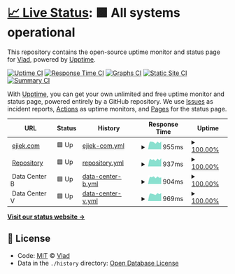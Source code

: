 # [📈 Live Status](https://status.ejiek.com): <!--live status--> **🟩 All systems operational**

This repository contains the open-source uptime monitor and status page for [Vlad](https://ejiek.com), powered by [Upptime](https://github.com/upptime/upptime).

[![Uptime CI](https://github.com/koj-co/upptime/workflows/Uptime%20CI/badge.svg)](https://github.com/koj-co/upptime/actions?query=workflow%3A%22Uptime+CI%22)
[![Response Time CI](https://github.com/koj-co/upptime/workflows/Response%20Time%20CI/badge.svg)](https://github.com/koj-co/upptime/actions?query=workflow%3A%22Response+Time+CI%22)
[![Graphs CI](https://github.com/koj-co/upptime/workflows/Graphs%20CI/badge.svg)](https://github.com/koj-co/upptime/actions?query=workflow%3A%22Graphs+CI%22)
[![Static Site CI](https://github.com/koj-co/upptime/workflows/Static%20Site%20CI/badge.svg)](https://github.com/koj-co/upptime/actions?query=workflow%3A%22Static+Site+CI%22)
[![Summary CI](https://github.com/koj-co/upptime/workflows/Summary%20CI/badge.svg)](https://github.com/koj-co/upptime/actions?query=workflow%3A%22Summary+CI%22)

With [Upptime](https://upptime.js.org), you can get your own unlimited and free uptime monitor and status page, powered entirely by a GitHub repository. We use [Issues](https://github.com/ejiek/status/issues) as incident reports, [Actions](https://github.com/ejiek/status/actions) as uptime monitors, and [Pages](https://status.ejiek.com) for the status page.

<!--start: status pages-->
<!-- This summary is generated by Upptime (https://github.com/upptime/upptime) -->
<!-- Do not edit this manually, your changes will be overwritten -->
<!-- prettier-ignore -->
| URL | Status | History | Response Time | Uptime |
| --- | ------ | ------- | ------------- | ------ |
| <img alt="" src="https://favicons.githubusercontent.com/ejiek.com" height="13"> [ejiek.com](https://ejiek.com) | 🟩 Up | [ejiek-com.yml](https://github.com/ejiek/status/commits/master/history/ejiek-com.yml) | <details><summary><img alt="Response time graph" src="./graphs/ejiek-com/response-time-week.png" height="20"> 955ms</summary><br><a href="https://status.ejiek.com/history/ejiek-com"><img alt="Response time 1009" src="https://img.shields.io/endpoint?url=https%3A%2F%2Fraw.githubusercontent.com%2Fejiek%2Fstatus%2Fmaster%2Fapi%2Fejiek-com%2Fresponse-time.json"></a><br><a href="https://status.ejiek.com/history/ejiek-com"><img alt="24-hour response time 1052" src="https://img.shields.io/endpoint?url=https%3A%2F%2Fraw.githubusercontent.com%2Fejiek%2Fstatus%2Fmaster%2Fapi%2Fejiek-com%2Fresponse-time-day.json"></a><br><a href="https://status.ejiek.com/history/ejiek-com"><img alt="7-day response time 955" src="https://img.shields.io/endpoint?url=https%3A%2F%2Fraw.githubusercontent.com%2Fejiek%2Fstatus%2Fmaster%2Fapi%2Fejiek-com%2Fresponse-time-week.json"></a><br><a href="https://status.ejiek.com/history/ejiek-com"><img alt="30-day response time 903" src="https://img.shields.io/endpoint?url=https%3A%2F%2Fraw.githubusercontent.com%2Fejiek%2Fstatus%2Fmaster%2Fapi%2Fejiek-com%2Fresponse-time-month.json"></a><br><a href="https://status.ejiek.com/history/ejiek-com"><img alt="1-year response time 1009" src="https://img.shields.io/endpoint?url=https%3A%2F%2Fraw.githubusercontent.com%2Fejiek%2Fstatus%2Fmaster%2Fapi%2Fejiek-com%2Fresponse-time-year.json"></a></details> | <details><summary><a href="https://status.ejiek.com/history/ejiek-com">100.00%</a></summary><a href="https://status.ejiek.com/history/ejiek-com"><img alt="All-time uptime 98.92%" src="https://img.shields.io/endpoint?url=https%3A%2F%2Fraw.githubusercontent.com%2Fejiek%2Fstatus%2Fmaster%2Fapi%2Fejiek-com%2Fuptime.json"></a><br><a href="https://status.ejiek.com/history/ejiek-com"><img alt="24-hour uptime 100.00%" src="https://img.shields.io/endpoint?url=https%3A%2F%2Fraw.githubusercontent.com%2Fejiek%2Fstatus%2Fmaster%2Fapi%2Fejiek-com%2Fuptime-day.json"></a><br><a href="https://status.ejiek.com/history/ejiek-com"><img alt="7-day uptime 100.00%" src="https://img.shields.io/endpoint?url=https%3A%2F%2Fraw.githubusercontent.com%2Fejiek%2Fstatus%2Fmaster%2Fapi%2Fejiek-com%2Fuptime-week.json"></a><br><a href="https://status.ejiek.com/history/ejiek-com"><img alt="30-day uptime 100.00%" src="https://img.shields.io/endpoint?url=https%3A%2F%2Fraw.githubusercontent.com%2Fejiek%2Fstatus%2Fmaster%2Fapi%2Fejiek-com%2Fuptime-month.json"></a><br><a href="https://status.ejiek.com/history/ejiek-com"><img alt="1-year uptime 98.92%" src="https://img.shields.io/endpoint?url=https%3A%2F%2Fraw.githubusercontent.com%2Fejiek%2Fstatus%2Fmaster%2Fapi%2Fejiek-com%2Fuptime-year.json"></a></details>
| <img alt="" src="https://favicons.githubusercontent.com/repo.ejiek.com" height="13"> [Repository](https://repo.ejiek.com) | 🟩 Up | [repository.yml](https://github.com/ejiek/status/commits/master/history/repository.yml) | <details><summary><img alt="Response time graph" src="./graphs/repository/response-time-week.png" height="20"> 937ms</summary><br><a href="https://status.ejiek.com/history/repository"><img alt="Response time 856" src="https://img.shields.io/endpoint?url=https%3A%2F%2Fraw.githubusercontent.com%2Fejiek%2Fstatus%2Fmaster%2Fapi%2Frepository%2Fresponse-time.json"></a><br><a href="https://status.ejiek.com/history/repository"><img alt="24-hour response time 1095" src="https://img.shields.io/endpoint?url=https%3A%2F%2Fraw.githubusercontent.com%2Fejiek%2Fstatus%2Fmaster%2Fapi%2Frepository%2Fresponse-time-day.json"></a><br><a href="https://status.ejiek.com/history/repository"><img alt="7-day response time 937" src="https://img.shields.io/endpoint?url=https%3A%2F%2Fraw.githubusercontent.com%2Fejiek%2Fstatus%2Fmaster%2Fapi%2Frepository%2Fresponse-time-week.json"></a><br><a href="https://status.ejiek.com/history/repository"><img alt="30-day response time 850" src="https://img.shields.io/endpoint?url=https%3A%2F%2Fraw.githubusercontent.com%2Fejiek%2Fstatus%2Fmaster%2Fapi%2Frepository%2Fresponse-time-month.json"></a><br><a href="https://status.ejiek.com/history/repository"><img alt="1-year response time 856" src="https://img.shields.io/endpoint?url=https%3A%2F%2Fraw.githubusercontent.com%2Fejiek%2Fstatus%2Fmaster%2Fapi%2Frepository%2Fresponse-time-year.json"></a></details> | <details><summary><a href="https://status.ejiek.com/history/repository">100.00%</a></summary><a href="https://status.ejiek.com/history/repository"><img alt="All-time uptime 99.00%" src="https://img.shields.io/endpoint?url=https%3A%2F%2Fraw.githubusercontent.com%2Fejiek%2Fstatus%2Fmaster%2Fapi%2Frepository%2Fuptime.json"></a><br><a href="https://status.ejiek.com/history/repository"><img alt="24-hour uptime 100.00%" src="https://img.shields.io/endpoint?url=https%3A%2F%2Fraw.githubusercontent.com%2Fejiek%2Fstatus%2Fmaster%2Fapi%2Frepository%2Fuptime-day.json"></a><br><a href="https://status.ejiek.com/history/repository"><img alt="7-day uptime 100.00%" src="https://img.shields.io/endpoint?url=https%3A%2F%2Fraw.githubusercontent.com%2Fejiek%2Fstatus%2Fmaster%2Fapi%2Frepository%2Fuptime-week.json"></a><br><a href="https://status.ejiek.com/history/repository"><img alt="30-day uptime 100.00%" src="https://img.shields.io/endpoint?url=https%3A%2F%2Fraw.githubusercontent.com%2Fejiek%2Fstatus%2Fmaster%2Fapi%2Frepository%2Fuptime-month.json"></a><br><a href="https://status.ejiek.com/history/repository"><img alt="1-year uptime 99.00%" src="https://img.shields.io/endpoint?url=https%3A%2F%2Fraw.githubusercontent.com%2Fejiek%2Fstatus%2Fmaster%2Fapi%2Frepository%2Fuptime-year.json"></a></details>
| <img alt="" src="https://favicons.githubusercontent.com/null" height="13"> Data Center B | 🟩 Up | [data-center-b.yml](https://github.com/ejiek/status/commits/master/history/data-center-b.yml) | <details><summary><img alt="Response time graph" src="./graphs/data-center-b/response-time-week.png" height="20"> 904ms</summary><br><a href="https://status.ejiek.com/history/data-center-b"><img alt="Response time 872" src="https://img.shields.io/endpoint?url=https%3A%2F%2Fraw.githubusercontent.com%2Fejiek%2Fstatus%2Fmaster%2Fapi%2Fdata-center-b%2Fresponse-time.json"></a><br><a href="https://status.ejiek.com/history/data-center-b"><img alt="24-hour response time 878" src="https://img.shields.io/endpoint?url=https%3A%2F%2Fraw.githubusercontent.com%2Fejiek%2Fstatus%2Fmaster%2Fapi%2Fdata-center-b%2Fresponse-time-day.json"></a><br><a href="https://status.ejiek.com/history/data-center-b"><img alt="7-day response time 904" src="https://img.shields.io/endpoint?url=https%3A%2F%2Fraw.githubusercontent.com%2Fejiek%2Fstatus%2Fmaster%2Fapi%2Fdata-center-b%2Fresponse-time-week.json"></a><br><a href="https://status.ejiek.com/history/data-center-b"><img alt="30-day response time 868" src="https://img.shields.io/endpoint?url=https%3A%2F%2Fraw.githubusercontent.com%2Fejiek%2Fstatus%2Fmaster%2Fapi%2Fdata-center-b%2Fresponse-time-month.json"></a><br><a href="https://status.ejiek.com/history/data-center-b"><img alt="1-year response time 872" src="https://img.shields.io/endpoint?url=https%3A%2F%2Fraw.githubusercontent.com%2Fejiek%2Fstatus%2Fmaster%2Fapi%2Fdata-center-b%2Fresponse-time-year.json"></a></details> | <details><summary><a href="https://status.ejiek.com/history/data-center-b">100.00%</a></summary><a href="https://status.ejiek.com/history/data-center-b"><img alt="All-time uptime 93.77%" src="https://img.shields.io/endpoint?url=https%3A%2F%2Fraw.githubusercontent.com%2Fejiek%2Fstatus%2Fmaster%2Fapi%2Fdata-center-b%2Fuptime.json"></a><br><a href="https://status.ejiek.com/history/data-center-b"><img alt="24-hour uptime 100.00%" src="https://img.shields.io/endpoint?url=https%3A%2F%2Fraw.githubusercontent.com%2Fejiek%2Fstatus%2Fmaster%2Fapi%2Fdata-center-b%2Fuptime-day.json"></a><br><a href="https://status.ejiek.com/history/data-center-b"><img alt="7-day uptime 100.00%" src="https://img.shields.io/endpoint?url=https%3A%2F%2Fraw.githubusercontent.com%2Fejiek%2Fstatus%2Fmaster%2Fapi%2Fdata-center-b%2Fuptime-week.json"></a><br><a href="https://status.ejiek.com/history/data-center-b"><img alt="30-day uptime 97.88%" src="https://img.shields.io/endpoint?url=https%3A%2F%2Fraw.githubusercontent.com%2Fejiek%2Fstatus%2Fmaster%2Fapi%2Fdata-center-b%2Fuptime-month.json"></a><br><a href="https://status.ejiek.com/history/data-center-b"><img alt="1-year uptime 93.77%" src="https://img.shields.io/endpoint?url=https%3A%2F%2Fraw.githubusercontent.com%2Fejiek%2Fstatus%2Fmaster%2Fapi%2Fdata-center-b%2Fuptime-year.json"></a></details>
| <img alt="" src="https://favicons.githubusercontent.com/null" height="13"> Data Center V | 🟩 Up | [data-center-v.yml](https://github.com/ejiek/status/commits/master/history/data-center-v.yml) | <details><summary><img alt="Response time graph" src="./graphs/data-center-v/response-time-week.png" height="20"> 969ms</summary><br><a href="https://status.ejiek.com/history/data-center-v"><img alt="Response time 933" src="https://img.shields.io/endpoint?url=https%3A%2F%2Fraw.githubusercontent.com%2Fejiek%2Fstatus%2Fmaster%2Fapi%2Fdata-center-v%2Fresponse-time.json"></a><br><a href="https://status.ejiek.com/history/data-center-v"><img alt="24-hour response time 1077" src="https://img.shields.io/endpoint?url=https%3A%2F%2Fraw.githubusercontent.com%2Fejiek%2Fstatus%2Fmaster%2Fapi%2Fdata-center-v%2Fresponse-time-day.json"></a><br><a href="https://status.ejiek.com/history/data-center-v"><img alt="7-day response time 969" src="https://img.shields.io/endpoint?url=https%3A%2F%2Fraw.githubusercontent.com%2Fejiek%2Fstatus%2Fmaster%2Fapi%2Fdata-center-v%2Fresponse-time-week.json"></a><br><a href="https://status.ejiek.com/history/data-center-v"><img alt="30-day response time 866" src="https://img.shields.io/endpoint?url=https%3A%2F%2Fraw.githubusercontent.com%2Fejiek%2Fstatus%2Fmaster%2Fapi%2Fdata-center-v%2Fresponse-time-month.json"></a><br><a href="https://status.ejiek.com/history/data-center-v"><img alt="1-year response time 933" src="https://img.shields.io/endpoint?url=https%3A%2F%2Fraw.githubusercontent.com%2Fejiek%2Fstatus%2Fmaster%2Fapi%2Fdata-center-v%2Fresponse-time-year.json"></a></details> | <details><summary><a href="https://status.ejiek.com/history/data-center-v">100.00%</a></summary><a href="https://status.ejiek.com/history/data-center-v"><img alt="All-time uptime 98.42%" src="https://img.shields.io/endpoint?url=https%3A%2F%2Fraw.githubusercontent.com%2Fejiek%2Fstatus%2Fmaster%2Fapi%2Fdata-center-v%2Fuptime.json"></a><br><a href="https://status.ejiek.com/history/data-center-v"><img alt="24-hour uptime 100.00%" src="https://img.shields.io/endpoint?url=https%3A%2F%2Fraw.githubusercontent.com%2Fejiek%2Fstatus%2Fmaster%2Fapi%2Fdata-center-v%2Fuptime-day.json"></a><br><a href="https://status.ejiek.com/history/data-center-v"><img alt="7-day uptime 100.00%" src="https://img.shields.io/endpoint?url=https%3A%2F%2Fraw.githubusercontent.com%2Fejiek%2Fstatus%2Fmaster%2Fapi%2Fdata-center-v%2Fuptime-week.json"></a><br><a href="https://status.ejiek.com/history/data-center-v"><img alt="30-day uptime 99.82%" src="https://img.shields.io/endpoint?url=https%3A%2F%2Fraw.githubusercontent.com%2Fejiek%2Fstatus%2Fmaster%2Fapi%2Fdata-center-v%2Fuptime-month.json"></a><br><a href="https://status.ejiek.com/history/data-center-v"><img alt="1-year uptime 98.42%" src="https://img.shields.io/endpoint?url=https%3A%2F%2Fraw.githubusercontent.com%2Fejiek%2Fstatus%2Fmaster%2Fapi%2Fdata-center-v%2Fuptime-year.json"></a></details>

<!--end: status pages-->

[**Visit our status website →**](https://status.ejiek.com)

## 📄 License

- Code: [MIT](./LICENSE) © [Vlad](https://ejiek.com)
- Data in the `./history` directory: [Open Database License](https://opendatacommons.org/licenses/odbl/1-0/)
